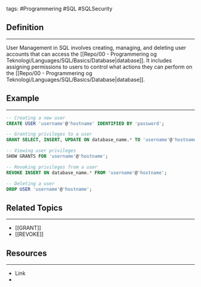 tags: #Programmering #SQL #SQLSecurity

## Definition 
---
User Management in SQL involves creating, managing, and deleting user accounts that can access the [[Repo/00 - Programmering og Teknologi/Languages/SQL/Basics/Database|database]].
It includes assigning permissions to users to control what actions they can perform on the [[Repo/00 - Programmering og Teknologi/Languages/SQL/Basics/Database|database]].
## Example
---
```sql
-- Creating a new user
CREATE USER 'username'@'hostname' IDENTIFIED BY 'password';

-- Granting privileges to a user
GRANT SELECT, INSERT, UPDATE ON database_name.* TO 'username'@'hostname';

-- Viewing user privileges
SHOW GRANTS FOR 'username'@'hostname';

-- Revoking privileges from a user
REVOKE INSERT ON database_name.* FROM 'username'@'hostname';

-- Deleting a user
DROP USER 'username'@'hostname';
```

## Related Topics
---
- [[GRANT]]
- [[REVOKE]]

## Resources
---
- Link
- 